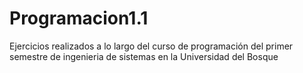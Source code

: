 # Programacion1.1
Ejercicios realizados a lo largo del curso de programación del primer semestre de ingenieria de sistemas en la Universidad del Bosque
